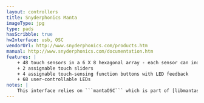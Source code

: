 ```yaml
---
layout: controllers
title: Snyderphonics Manta
imageType: jpg
type: pads
hasScribble: true
hwInterface: usb, OSC
vendorUrl: http://www.snyderphonics.com/products.htm
manual: http://www.snyderphonics.com/documentation.htm
features: |
    + 48 touch sensors in a 6 X 8 hexagonal array - each sensor can independently send both continuous control data and note-on/off events with velocity sensitivity simultaneously
    + 2 assignable touch sliders
    + 4 assignable touch-sensing function buttons with LED feedback
    + 68 user-controllable LEDs
notes: |
    This interface relies on ```mantaOSC``` which is part of [libmantassfr's libmanta implementation](https://github.com/ssfrr/libmanta). 
---
```


